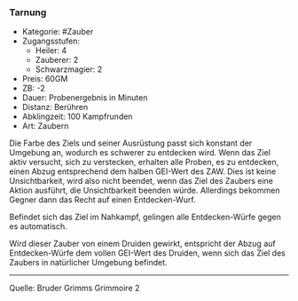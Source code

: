 ### Tarnung

- Kategorie: #Zauber
- Zugangsstufen:
  - Heiler: 4
  - Zauberer: 2
  - Schwarzmagier: 2
- Preis: 60GM
- ZB: -2
- Dauer: Probenergebnis in Minuten
- Distanz: Berühren
- Abklingzeit: 100 Kampfrunden
- Art: Zaubern

Die Farbe des Ziels und seiner Ausrüstung passt sich konstant der Umgebung an, wodurch es schwerer zu entdecken wird. Wenn das Ziel aktiv versucht, sich zu verstecken, erhalten alle Proben, es zu entdecken, einen Abzug entsprechend dem halben GEI-Wert des ZAW. Dies ist keine Unsichtbarkeit, wird also nicht beendet, wenn das Ziel des Zaubers eine Aktion ausführt, die Unsichtbarkeit beenden würde. Allerdings bekommen Gegner dann das Recht auf einen Entdecken-Wurf.

Befindet sich das Ziel im Nahkampf, gelingen alle Entdecken-Würfe gegen es automatisch.

Wird dieser Zauber von einem Druiden gewirkt, entspricht der Abzug auf Entdecken-Würfe dem vollen GEI-Wert des Druiden, wenn sich das Ziel des Zaubers in natürlicher Umgebung befindet.

---

Quelle: Bruder Grimms Grimmoire 2

